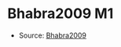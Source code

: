 <a name="material" />

# Bhabra2009 M1
<script type="application/ld+json">
  {
    "@context": "https://schema.org/",
    "@type": "ChemicalSubstance",
    "http://purl.org/dc/terms/conformsTo":
      {
        "@type": "CreativeWork",
        "@id": "https://bioschemas.org/profiles/ChemicalSubstance/0.4-RELEASE/"
      },
    "@id": "https://egonw.github.io/nanowiki/nanowiki123.html#material",
    "name": "Bhabra2009 M1",
    "sameAs": "http://127.0.0.1/mediawiki/index.php/Special:URIResolver/Bhabra2009_M1"
  }
</script>


* Source: [Bhabra2009](http://127.0.0.1/mediawiki/index.php/Special:URIResolver/Bhabra2009)
